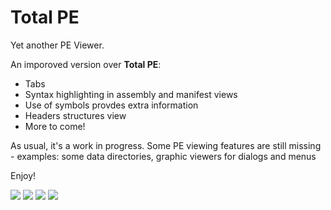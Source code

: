 # Total PE

Yet another PE Viewer.

An imporoved version over **Total PE**:

* Tabs
* Syntax highlighting in assembly and manifest views
* Use of symbols provdes extra information
* Headers structures view
* More to come!

As usual, it's a work in progress. Some PE viewing features are still missing - examples: some data directories, graphic viewers for dialogs and menus

Enjoy!

![](https://github.com/zodiacon/TotalPE2/blob/master/totalpe2-1.png)
![](https://github.com/zodiacon/TotalPE2/blob/master/totalpe2-2.png)
![](https://github.com/zodiacon/TotalPE2/blob/master/totalpe2-3.png)
![](https://github.com/zodiacon/TotalPE2/blob/master/totalpe2-4.png)

